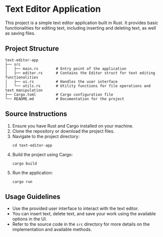 # Text Editor Application

This project is a simple text editor application built in Rust. It provides basic functionalities for editing text, including inserting and deleting text, as well as saving files.

## Project Structure

```
text-editor-app
├── src
│   ├── main.rs        # Entry point of the application
│   ├── editor.rs      # Contains the Editor struct for text editing functionalities
│   ├── ui.rs          # Handles the user interface
│   └── utils.rs       # Utility functions for file operations and text manipulation
├── Cargo.toml         # Cargo configuration file
└── README.md          # Documentation for the project
```

## Source Instructions

1. Ensure you have Rust and Cargo installed on your machine.
2. Clone the repository or download the project files.
3. Navigate to the project directory:
   ```
   cd text-editor-app
   ```
4. Build the project using Cargo:
   ```
   cargo build
   ```
5. Run the application:
   ```
   cargo run
   ```

## Usage Guidelines

- Use the provided user interface to interact with the text editor.
- You can insert text, delete text, and save your work using the available options in the UI.
- Refer to the source code in the `src` directory for more details on the implementation and available methods.
